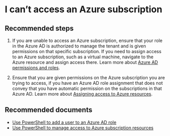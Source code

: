 <properties
    pageTitle="I can’t access an Azure subscription"
    description="Azure Active Directory domains troublehooter"
    service="microsoft.aad"
    resource="Microsoft_AAD_IAM"
    authors="curtand"
	ms.author="curtand"
    displayOrder="6"
    selfHelpType="resource"
    supportTopicIds=""
    resourceTags="userandgroups_overview,userandgroups_user"
    productPesIds=""
    cloudEnvironments="MoonCake"
    	articleId="6b8e9f0b-f73a-4726-8e55-332c114b5223"
/>

# I can’t access an Azure subscription

## **Recommended steps**

1. If you are unable to access an Azure subscription, ensure that your role in the Azure AD is authorized to manage the tenant and is given permissions on that specific subscription. If you need to assign access to an Azure subscription, such as a virtual machine, navigate to the Azure resource and assign access there. Learn more about [Azure AD permissions and roles](https://docs.azure.cn/active-directory/users-groups-roles/directory-assign-admin-roles#administrator-permissions).

2. Ensure that you are given permissions on the Azure subscription you are trying to access, if you have an Azure AD role assignment that does not convey that you have automatic permission on the subscriptions in that Azure AD.  Learn more about [Assigning access to Azure resources](https://docs.azure.cn/role-based-access-control/role-assignments-portal#add-access).

## **Recommended documents**

* [Use PowerShell to add a user to an Azure AD role](https://docs.microsoft.com/powershell/azuread/v2/add-azureaddirectoryrolemember)
* [Use PowerShell to manage access to Azure subscription resources](https://docs.azure.cn/role-based-access-control/role-assignments-powershell)

